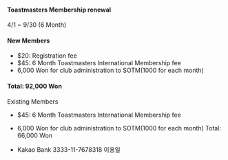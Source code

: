 #### Toastmasters Membership renewal
4/1 ~ 9/30 (6 Month)

#### New Members
* $20: Registration fee
* $45: 6 Month Toastmasters International Membership fee
* 6,000  Won for club administration to SOTM(1000 for each month)
#### Total: 92,000 Won

Existing Members
* $45: 6 Month Toastmasters International Membership fee
* 6,000  Won for club administration to SOTM(1000 for each month)
Total: 66,000 Won

* Kakao Bank 3333-11-7678318 이용일

